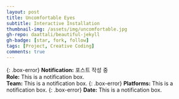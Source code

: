 ```yaml
---
layout: post
title: Uncomfortable Eyes
subtitle: Interactive Installation
thumbnail-img: /assets/img/uncomfortable.jpg
gh-repo: daattali/beautiful-jekyll
gh-badge: [star, fork, follow]
tags: [Project, Creative Coding]
comments: true
---
```


{: .box-error}
**Notification:** 포스트 작성 중  
**Role:** This is a notification box.  
**Team:** This is a notification box.
{: .box-error}
**Platforms:** This is a notification box.
{: .box-error}
**Date:** This is a notification box.
